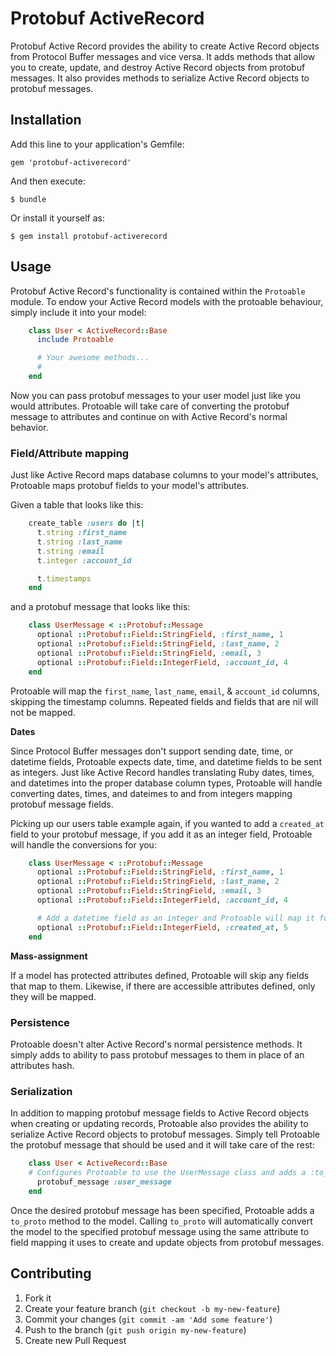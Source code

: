 # Protobuf ActiveRecord

Protobuf Active Record provides the ability to create Active Record objects from Protocol Buffer messages and vice versa. It adds methods that allow you to create, update, and destroy Active Record objects from protobuf messages. It also provides methods to serialize Active Record objects to protobuf messages.

## Installation

Add this line to your application's Gemfile:

    gem 'protobuf-activerecord'

And then execute:

    $ bundle

Or install it yourself as:

    $ gem install protobuf-activerecord

## Usage

Protobuf Active Record's functionality is contained within the `Protoable` module. To endow your Active Record models with the protoable behaviour, simply include it into your model:

```Ruby
	class User < ActiveRecord::Base
	  include Protoable

	  # Your awesome methods...
	  #
	end
```

Now you can pass protobuf messages to your user model just like you would attributes. Protoable will take care of converting the protobuf message to attributes and continue on with Active Record's normal behavior.

### Field/Attribute mapping

Just like Active Record maps database columns to your model's attributes, Protoable maps protobuf fields to your model's attributes.

Given a table that looks like this:

```Ruby
	create_table :users do |t|
	  t.string :first_name
	  t.string :last_name
	  t.string :email
	  t.integer :account_id

	  t.timestamps
	end
```

and a protobuf message that looks like this:

```Ruby
	class UserMessage < ::Protobuf::Message
	  optional ::Protobuf::Field::StringField, :first_name, 1
	  optional ::Protobuf::Field::StringField, :last_name, 2
	  optional ::Protobuf::Field::StringField, :email, 3
	  optional ::Protobuf::Field::IntegerField, :account_id, 4
	end
```

Protoable will map the `first_name`, `last_name`, `email`, & `account_id` columns, skipping the timestamp columns. Repeated fields and fields that are nil will not be mapped.

**Dates**

Since Protocol Buffer messages don't support sending date, time, or datetime fields, Protoable expects date, time, and datetime fields to be sent as integers. Just like Active Record handles translating Ruby dates, times, and datetimes into the proper database column types, Protoable will handle converting dates, times, and dateimes to and from integers mapping protobuf message fields.

Picking up our users table example again, if you wanted to add a `created_at` field to your protobuf message, if you add it as an integer field, Protoable will handle the conversions for you:

```Ruby
	class UserMessage < ::Protobuf::Message
	  optional ::Protobuf::Field::StringField, :first_name, 1
	  optional ::Protobuf::Field::StringField, :last_name, 2
	  optional ::Protobuf::Field::StringField, :email, 3
	  optional ::Protobuf::Field::IntegerField, :account_id, 4

	  # Add a datetime field as an integer and Protoable will map it for you
	  optional ::Protobuf::Field::IntegerField, :created_at, 5
	end
```

**Mass-assignment**

If a model has protected attributes defined, Protoable will skip any fields that map to them. Likewise, if there are accessible attributes defined, only they will be mapped.

### Persistence

Protoable doesn't alter Active Record's normal persistence methods. It simply adds to ability to pass protobuf messages to them in place of an attributes hash.

### Serialization

In addition to mapping protobuf message fields to Active Record objects when creating or updating records, Protoable also provides the ability to serialize Active Record objects to protobuf messages. Simply tell Protoable the protobuf message that should be used and it will take care of the rest:

```Ruby
	class User < ActiveRecord::Base
    # Configures Protoable to use the UserMessage class and adds a :to_proto method.
	  protobuf_message :user_message
	end
```

Once the desired protobuf message has been specified, Protoable adds a `to_proto` method to the model. Calling `to_proto` will automatically convert the model to the specified protobuf message using the same attribute to field mapping it uses to create and update objects from protobuf messages.

## Contributing

1. Fork it
2. Create your feature branch (`git checkout -b my-new-feature`)
3. Commit your changes (`git commit -am 'Add some feature'`)
4. Push to the branch (`git push origin my-new-feature`)
5. Create new Pull Request
